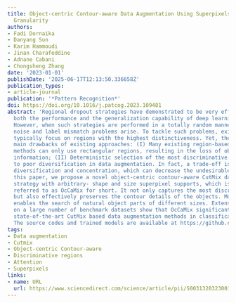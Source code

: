 ```yaml
---
title: Object-centric Contour-aware Data Augmentation Using Superpixels of Varying
  Granularity
authors:
- Fadi Dornaika
- Danyang Sun
- Karim Hammoudi
- Jinan Charafeddine
- Adnane Cabani
- Chongsheng Zhang
date: '2023-01-01'
publishDate: '2025-06-17T12:13:50.336658Z'
publication_types:
- article-journal
publication: '*Pattern Recognition*'
doi: https://doi.org/10.1016/j.patcog.2023.109481
abstract: 'Regional dropout strategies have demonstrated to be very effective in improving
  both the performance and the generalization capability of deep learning models.
  However, when such strategies are performed in a totally random manner, the background
  noise and label mismatch problems arise. To tackle such problems, existing approaches
  typically focus on regions with the highest distinctiveness. Yet, there are two
  main drawbacks of existing approaches: (I) Many existing region-based augmentation
  methods can only use rectangular regions, resulting in the loss of object contour
  information; (II) Deterministic selection of the most discriminative regions leads
  to poor diversification in data augmentation. In fact, a trade-off is needed between
  diversification and concentration, which can decrease the undesirable noise. In
  this paper, we propose a novel object-centric contour-aware CutMix data augmentation
  strategy with arbitrary- shape and size superpixel supports, which is hereafter
  referred to as OcCaMix for short. It not only captures the most discriminative regions,
  but also effectively preserves the contour details of the objects. Moreover, it
  enables the search of natural object parts of different sizes. Extensive experiments
  on a large number of benchmark datasets show that OcCaMix significantly outperforms
  state-of-the-art CutMix based data augmentation methods in classification tasks.
  The source codes and trained models are available at https://github.com/DanielaPlusPlus/OcCaMix.'
tags:
- Data augmentation
- Cutmix
- Object-centric Contour-aware
- Discriminative regions
- Attention
- Superpixels
links:
- name: URL
  url: https://www.sciencedirect.com/science/article/pii/S0031320323001814
---
```


